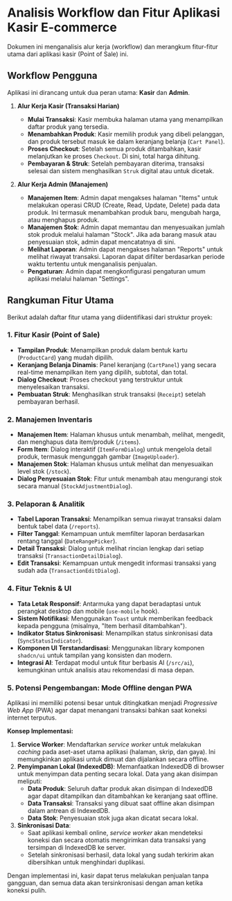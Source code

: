 # Analisis Workflow dan Fitur Aplikasi Kasir E-commerce

Dokumen ini menganalisis alur kerja (workflow) dan merangkum fitur-fitur utama dari aplikasi kasir (Point of Sale) ini.

## Workflow Pengguna

Aplikasi ini dirancang untuk dua peran utama: **Kasir** dan **Admin**.

1.  **Alur Kerja Kasir (Transaksi Harian)**
    - **Mulai Transaksi**: Kasir membuka halaman utama yang menampilkan daftar produk yang tersedia.
    - **Menambahkan Produk**: Kasir memilih produk yang dibeli pelanggan, dan produk tersebut masuk ke dalam keranjang belanja (`Cart Panel`).
    - **Proses Checkout**: Setelah semua produk ditambahkan, kasir melanjutkan ke proses `Checkout`. Di sini, total harga dihitung.
    - **Pembayaran & Struk**: Setelah pembayaran diterima, transaksi selesai dan sistem menghasilkan `Struk` digital atau untuk dicetak.

2.  **Alur Kerja Admin (Manajemen)**
    - **Manajemen Item**: Admin dapat mengakses halaman "Items" untuk melakukan operasi CRUD (Create, Read, Update, Delete) pada data produk. Ini termasuk menambahkan produk baru, mengubah harga, atau menghapus produk.
    - **Manajemen Stok**: Admin dapat memantau dan menyesuaikan jumlah stok produk melalui halaman "Stock". Jika ada barang masuk atau penyesuaian stok, admin dapat mencatatnya di sini.
    - **Melihat Laporan**: Admin dapat mengakses halaman "Reports" untuk melihat riwayat transaksi. Laporan dapat difilter berdasarkan periode waktu tertentu untuk menganalisis penjualan.
    - **Pengaturan**: Admin dapat mengkonfigurasi pengaturan umum aplikasi melalui halaman "Settings".

## Rangkuman Fitur Utama

Berikut adalah daftar fitur utama yang diidentifikasi dari struktur proyek:

### 1. Fitur Kasir (Point of Sale)
- **Tampilan Produk**: Menampilkan produk dalam bentuk kartu (`ProductCard`) yang mudah dipilih.
- **Keranjang Belanja Dinamis**: Panel keranjang (`CartPanel`) yang secara real-time menampilkan item yang dipilih, subtotal, dan total.
- **Dialog Checkout**: Proses checkout yang terstruktur untuk menyelesaikan transaksi.
- **Pembuatan Struk**: Menghasilkan struk transaksi (`Receipt`) setelah pembayaran berhasil.

### 2. Manajemen Inventaris
- **Manajemen Item**: Halaman khusus untuk menambah, melihat, mengedit, dan menghapus data item/produk (`/items`).
- **Form Item**: Dialog interaktif (`ItemFormDialog`) untuk mengelola detail produk, termasuk mengunggah gambar (`ImageUploader`).
- **Manajemen Stok**: Halaman khusus untuk melihat dan menyesuaikan level stok (`/stock`).
- **Dialog Penyesuaian Stok**: Fitur untuk menambah atau mengurangi stok secara manual (`StockAdjustmentDialog`).

### 3. Pelaporan & Analitik
- **Tabel Laporan Transaksi**: Menampilkan semua riwayat transaksi dalam bentuk tabel data (`/reports`).
- **Filter Tanggal**: Kemampuan untuk memfilter laporan berdasarkan rentang tanggal (`DateRangePicker`).
- **Detail Transaksi**: Dialog untuk melihat rincian lengkap dari setiap transaksi (`TransactionDetailDialog`).
- **Edit Transaksi**: Kemampuan untuk mengedit informasi transaksi yang sudah ada (`TransactionEditDialog`).

### 4. Fitur Teknis & UI
- **Tata Letak Responsif**: Antarmuka yang dapat beradaptasi untuk perangkat desktop dan mobile (`use-mobile` hook).
- **Sistem Notifikasi**: Menggunakan `Toast` untuk memberikan feedback kepada pengguna (misalnya, "Item berhasil ditambahkan").
- **Indikator Status Sinkronisasi**: Menampilkan status sinkronisasi data (`SyncStatusIndicator`).
- **Komponen UI Terstandardisasi**: Menggunakan library komponen `shadcn/ui` untuk tampilan yang konsisten dan modern.
- **Integrasi AI**: Terdapat modul untuk fitur berbasis AI (`/src/ai`), kemungkinan untuk analisis atau rekomendasi di masa depan.

### 5. Potensi Pengembangan: Mode Offline dengan PWA

Aplikasi ini memiliki potensi besar untuk ditingkatkan menjadi *Progressive Web App* (PWA) agar dapat menangani transaksi bahkan saat koneksi internet terputus.

**Konsep Implementasi:**

1.  **Service Worker**: Mendaftarkan *service worker* untuk melakukan *caching* pada aset-aset utama aplikasi (halaman, skrip, dan gaya). Ini memungkinkan aplikasi untuk dimuat dan dijalankan secara offline.
2.  **Penyimpanan Lokal (IndexedDB)**: Memanfaatkan IndexedDB di browser untuk menyimpan data penting secara lokal. Data yang akan disimpan meliputi:
    - **Data Produk**: Seluruh daftar produk akan disimpan di IndexedDB agar dapat ditampilkan dan ditambahkan ke keranjang saat offline.
    - **Data Transaksi**: Transaksi yang dibuat saat offline akan disimpan dalam antrean di IndexedDB.
    - **Data Stok**: Penyesuaian stok juga akan dicatat secara lokal.
3.  **Sinkronisasi Data**:
    - Saat aplikasi kembali online, *service worker* akan mendeteksi koneksi dan secara otomatis mengirimkan data transaksi yang tersimpan di IndexedDB ke server.
    - Setelah sinkronisasi berhasil, data lokal yang sudah terkirim akan dibersihkan untuk menghindari duplikasi.

Dengan implementasi ini, kasir dapat terus melakukan penjualan tanpa gangguan, dan semua data akan tersinkronisasi dengan aman ketika koneksi pulih.
